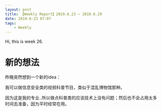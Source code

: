 ```yaml
---
layout: post
title: 【Weekly Report】2019.6.23 ~ 2019.6.29
date: 2019-6-23 07:07
tags:
    - Weekly
---
```


Hi, this is week 26.

# 新的想法
昨晚突然想到一个新的idea：

我可以做信息安全类的视频科普节目，类似于混乱博物馆那种。

因为这是我的专业..所以做点科普类的应该技术上没有问题；然后也不会占用太多时间去准备，因为平时经常在用。